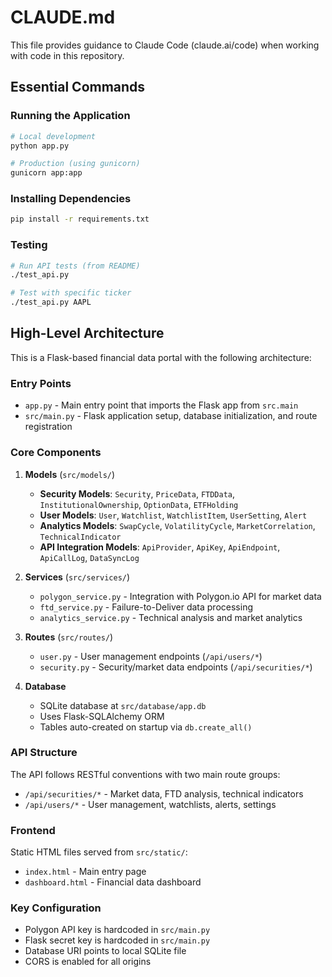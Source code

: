 # CLAUDE.md

This file provides guidance to Claude Code (claude.ai/code) when working with code in this repository.

## Essential Commands

### Running the Application
```bash
# Local development
python app.py

# Production (using gunicorn)
gunicorn app:app
```

### Installing Dependencies
```bash
pip install -r requirements.txt
```

### Testing
```bash
# Run API tests (from README)
./test_api.py

# Test with specific ticker
./test_api.py AAPL
```

## High-Level Architecture

This is a Flask-based financial data portal with the following architecture:

### Entry Points
- `app.py` - Main entry point that imports the Flask app from `src.main`
- `src/main.py` - Flask application setup, database initialization, and route registration

### Core Components

1. **Models** (`src/models/`)
   - **Security Models**: `Security`, `PriceData`, `FTDData`, `InstitutionalOwnership`, `OptionData`, `ETFHolding`
   - **User Models**: `User`, `Watchlist`, `WatchlistItem`, `UserSetting`, `Alert`
   - **Analytics Models**: `SwapCycle`, `VolatilityCycle`, `MarketCorrelation`, `TechnicalIndicator`
   - **API Integration Models**: `ApiProvider`, `ApiKey`, `ApiEndpoint`, `ApiCallLog`, `DataSyncLog`

2. **Services** (`src/services/`)
   - `polygon_service.py` - Integration with Polygon.io API for market data
   - `ftd_service.py` - Failure-to-Deliver data processing
   - `analytics_service.py` - Technical analysis and market analytics

3. **Routes** (`src/routes/`)
   - `user.py` - User management endpoints (`/api/users/*`)
   - `security.py` - Security/market data endpoints (`/api/securities/*`)

4. **Database**
   - SQLite database at `src/database/app.db`
   - Uses Flask-SQLAlchemy ORM
   - Tables auto-created on startup via `db.create_all()`

### API Structure
The API follows RESTful conventions with two main route groups:
- `/api/securities/*` - Market data, FTD analysis, technical indicators
- `/api/users/*` - User management, watchlists, alerts, settings

### Frontend
Static HTML files served from `src/static/`:
- `index.html` - Main entry page
- `dashboard.html` - Financial data dashboard

### Key Configuration
- Polygon API key is hardcoded in `src/main.py`
- Flask secret key is hardcoded in `src/main.py`
- Database URI points to local SQLite file
- CORS is enabled for all origins